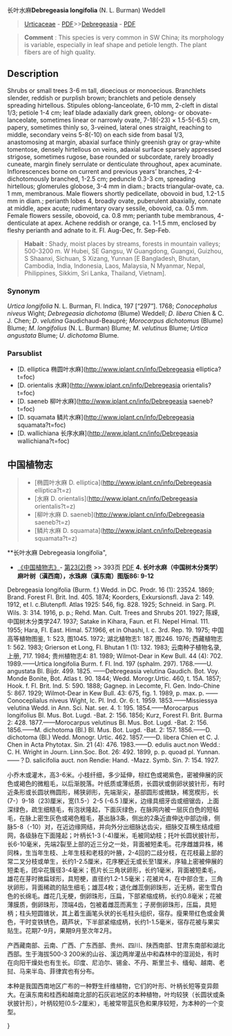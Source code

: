 长叶水麻**Debregeasia longifolia** (N. L. Burman) Weddell

> [Urticaceae](http://www.iplant.cn/info/Urticaceae?t=foc) - [PDF](http://www.iplant.cn/foc/pdf/Urticaceae.pdf)>>[Debregeasia](http://www.iplant.cn/info/Debregeasia?t=foc) - [PDF](http://www.iplant.cn/foc/pdf/Debregeasia.pdf)


> **Comment** : 
> This species is very common in SW China; its morphology is variable, especially in leaf shape and petiole length. The plant fibers are of high quality.

## Description

Shrubs or small trees 3-6 m tall, dioecious or monoecious. Branchlets slender, reddish or purplish brown; branchlets and petiole densely spreading hirtellous. Stipules oblong-lanceolate, 6-10 mm, 2-cleft in distal 1/3; petiole 1-4 cm; leaf blade adaxially dark green, oblong- or obovate-lanceolate, sometimes linear or narrowly ovate, 7-18(-23) × 1.5-5(-6.5) cm, papery, sometimes thinly so, 3-veined, lateral ones straight, reaching to middle, secondary veins 5-8(-10) on each side from basal 1/3, anastomosing at margin, abaxial surface thinly greenish gray or gray-white tomentose, densely hirtellous on veins, adaxial surface sparsely appressed strigose, sometimes rugose, base rounded or subcordate, rarely broadly cuneate, margin finely serrulate or denticulate throughout, apex acuminate. Inflorescences borne on current and previous years’ branches, 2-4-dichotomously branched, 1-2.5 cm; peduncle 0.3-3 cm, spreading hirtellous; glomerules globose, 3-4 mm in diam.; bracts triangular-ovate, ca. 1 mm, membranous. Male flowers shortly pedicellate, obovoid in bud, 1.2-1.5 mm in diam.; perianth lobes 4, broadly ovate, puberulent abaxially, connate at middle, apex acute; rudimentary ovary sessile, obovoid, ca. 0.5 mm. Female flowers sessile, obovoid, ca. 0.8 mm; perianth tube membranous, 4-denticulate at apex. Achene reddish or orange, ca. 1-1.5 mm, enclosed by fleshy perianth and adnate to it. Fl. Aug-Dec, fr. Sep-Feb.


> **Habait** : 
> Shady, moist places by streams, forests in mountain valleys; 500-3200 m. W Hubei, SE Gangsu, W Guangdong, Guangxi, Guizhou, S Shaanxi, Sichuan, S Xizang, Yunnan [E Bangladesh, Bhutan, Cambodia, India, Indonesia, Laos, Malaysia, N Myanmar, Nepal, Philippines, Sikkim, Sri Lanka, Thailand, Vietnam].

### Synonym
*Urtica* *longifolia* N. L. Burman, Fl. Indica, 197 [“297”]. 1768; *Conocephalus* *niveus* Wight; *Debregeasia* *dichotoma* (Blume) Weddell; *D*. *libera* Chien & C. J. Chen; *D*. *velutina* Gaudichaud-Beaupré; *Morocarpus* *dichotomus* (Blume) Blume; *M*. *longifolius* (N. L. Burman) Blume; *M*. *velutinus* Blume; *Urtica* *angustata* Blume; *U*. *dichotoma* Blume.

### Parsublist

* [D.  elliptica  椭圆叶水麻](http://www.iplant.cn/info/Debregeasia elliptica?t=foc)
* [D.  orientalis  水麻](http://www.iplant.cn/info/Debregeasia orientalis?t=foc)
* [D.  saeneb  柳叶水麻](http://www.iplant.cn/info/Debregeasia saeneb?t=foc)
* [D.  squamata  鳞片水麻](http://www.iplant.cn/info/Debregeasia squamata?t=foc)
* [D.  wallichiana  长序水麻](http://www.iplant.cn/info/Debregeasia wallichiana?t=foc)


## 中国植物志

> * [椭圆叶水麻  D.  elliptica](http://www.iplant.cn/info/Debregeasia elliptica?t=z)
> * [水麻  D.  orientalis](http://www.iplant.cn/info/Debregeasia orientalis?t=z)
> * [柳叶水麻  D.  saeneb](http://www.iplant.cn/info/Debregeasia saeneb?t=z)
> * [鳞片水麻  D.  squamata](http://www.iplant.cn/info/Debregeasia squamata?t=z)


**长叶水麻 Debregeasia longifolia",


* [《中国植物志》](http://www.iplant.cn/frps)- [第23(2)卷](http://www.iplant.cn/frps/vol/23(2)) >> 393页 [PDF](http://www.iplant.cn/frps/pdf/23(2)/393.pdf)
**4. 长叶水麻（中国树木分类学）麻叶树（滇西南），水珠麻（滇东南）图版86: 9-12**

Debregeasia longifolia (Burm. f.) Wedd. in DC. Prodr. 16 (1): 23524. 1869; Brand. Forest Fl. Brit. Ind. 405. 1874; Koorders, Exkursionsfl. Java 2: 149. 1912, et l. c.Blutenpfl. Atlas 1925: 546, fig. 828. 1925; Schneid. in Sarg. Pl. Wils. 3: 314. 1916, p. p.; Rehd. Man. Cult. Trees and Shrubs 201. 1927; 陈嵘, 中国树木分类学247. 1937; Satake in Kihara, Faun. et Fl. Nepel Himal. 111. 1955; Hara, Fl. East. Himal. 57.1966, et in Ohashi, l. c. 3rd. Rep. 19. 1975; 中国高等植物图鉴, 1: 523, 图1045. 1972; 湖北植物志1: 187, 图246. 1976; 西藏植物志1: 562. 1983; Grierson et Long, Fl. Bhutan 1 (1): 132. 1983; 云南种子植物名录, 上册, 717. 1984; 贵州植物志4: 81. 1989; Wilmot-Dear in Kew Bull. 44 (4): 702. 1989.——Urtica longifolia Burm. f. Fl. Ind. 197 (sphalm. 297). 1768.——U. angustata Bl. Bijdr. 499. 1825. ——Debregeasia velutina Gaudich. Bot. Voy. Monde Bonite, Bot. Atlas t. 90. 1844; Wedd. Morogr.Urtic. 460, t. 15A. 1857; Hook. f. Fl. Brit. Ind. 5: 590. 1888; Gagnep. in Lecomte, Fl. Gen. Indo-Chine 5: 867. 1929; Wilmot-Dear in Kew Bull. 43: 675, fig. 1. 1989, p. max. p. ——Conoceplialus niveus Wight, Ic. Pl. Ind. Or. 6: t. 1959. 1853.——Missiessya velutina Wedd. in Ann. Sci. Nat. ser. 4. 1: 195. 1854.——Morocarpus longifolius Bl. Mus. Bot. Lugd. -Bat. 2: 156. 1856; Kurz, Forest Fl. Brit. Burma 2: 428. 1877.——Morocarpus velutinus Bl. Mus. Bot. Lugd. -Bat. 2: 156. 1856.——M. dichotoma (Bl.) Bl. Mus. Bot. Lugd. -Bat. 2: 157. 1856.——D. dichotoma (Bl.) Wedd. Monogr. Urtic. 462. 1857.——D. libera Chien et C. J. Chen in Acta Phytotax. Sin. 21 (4): 476. 1983.——D. edulis auct.non Wedd.: C. H. Wright in Journ. Linn.Soc. Bot. 26: 492. 1899, p. p. quoad pl. Yunnan. ——？D. salicifolia auct. non Rendie: Hand. -Mazz. Symb. Sin. 7: 154. 1927.

小乔木或灌木，高3-6米。小枝纤细，多少延伸，棕红色或褐紫色，密被伸展的灰色或褐色的微粗毛，以后渐脱落。叶纸质或薄纸质，长圆状或倒卵状披针形，有时近条形或长圆状椭圆形，稀狭卵形，先端渐尖，基部圆形或微缺，稀宽楔形，长(7-）9-18（23)厘米，宽(1.5-）2-5 (-6.5 )厘米，边缘具细牙齿或细锯齿，上面深绿色，疏生细糙毛，有泡状隆起，下面灰绿色，在脉网内被一层灰白色的短毡毛，在脉上密生灰色或褐色粗毛，基出脉3条，侧出的2条近直伸达中部边缘，侧脉5-8（-10）对，在近边缘网结，并向外分出细脉达齿尖，细脉交互横生结成细网，各级脉在下面隆起；叶柄长1-3 (-4)厘米，毛被同幼枝；托叶长圆状披针形，长6-10毫米，先端2裂至上部的近三分之一处，背面被短柔毛。花序雌雄异株，稀同株，生当年生枝、上年生枝和老枝的叶腋，2-4回的二歧分枝，在花枝最上部的常二叉分枝或单生，长约1-2.5厘米，花序梗近无或长至1厘米，序轴上密被伸展的短柔毛，团伞花簇径3-4毫米；苞片长三角状卵形，长约1毫米，背面被短柔毛，雄花在芽时微扁球形，具短梗，直径约1.2-1.5毫米；花被片4，在中部合生，三角状卵形，背面稀疏的贴生细毛；雄蕊4枚；退化雌蕊倒卵珠形，近无柄，密生雪白色的长绵毛。雌花几无梗，倒卵珠形，压扁，下部紧缩成柄，长约0.8毫米；花被薄膜质，倒卵珠形，顶端4齿，包被着雌蕊而离生；子房倒卵珠形，压扁，具短柄；柱头短圆锥状，其上着生画笔头状的长毛柱头组织，宿存。瘦果带红色或金黄色，干时变铁锈色，葫芦状，下半部紧缩成柄，长约1-1.5毫米，宿存花被与果实贴生。花期7-9月，果期9月至次年2月。

产西藏南部、云南、广西、广东西部、贵州、四川、陕西南部、甘肃东南部和湖北西部。生于海拔500-3 200米的山谷、溪边两岸灌丛中和森林中的湿润处，有时在向阳干燥处也有生长。印度、尼泊尔、锡金、不丹、斯里兰卡、缅甸、越南、老挝、马来半岛、菲律宾也有分布。

本种是我国西南地区广布的一种野生纤维植物，它们的叶形、叶柄长短等变异颇大。在滇东南和桂西和越南北部的石灰岩地区的本种植物，叶均较狭（长圆状或条状披针形），叶柄较短(0.5-2厘米），毛被常带蓝灰色和果序较短，为本种的一个变型。

}
